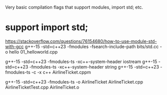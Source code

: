 Very basic compilation flags that support modules, import std; etc.

# support import std;
https://stackoverflow.com/questions/76154680/how-to-use-module-std-with-gcc
g++-15 -std=c++23 -fmodules -fsearch-include-path bits/std.cc  -o hello 01_helloworld.cpp

g++-15 -std=c++23 -fmodules-ts -xc++-system-header iostream
g++-15 -std=c++23 -fmodules-ts -xc++-system-header string
g++-15 -std=c++23 -fmodules-ts -c -x c++ AirlineTicket.cppm


g++-15 -std=c++23 -fmodules-ts -o AirlineTicket AirlineTicket.cpp AirlineTicketTest.cpp AirlineTicket.o


